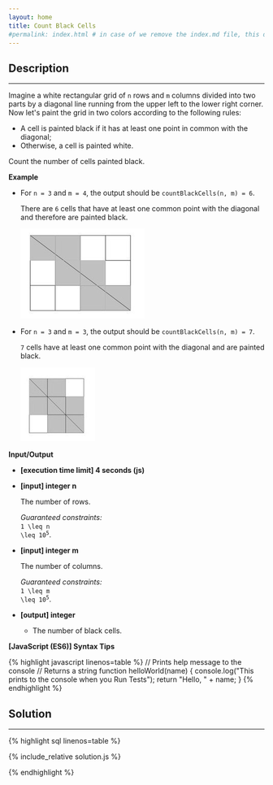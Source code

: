 ```yaml
---
layout: home
title: Count Black Cells
#permalink: index.html # in case of we remove the index.md file, this doc will be the index page
---
```


<div class="row">
<div class="columnStmt" markdown="1">

## Description

---

Imagine a white rectangular grid of <code>n</code> rows and <code>m</code> columns divided into two parts by a diagonal line running from the upper left to the lower right corner. Now let's paint the grid in two colors according to the following rules:

- A cell is painted black if it has at least one point in common with the diagonal;
- Otherwise, a cell is painted white.

Count the number of cells painted black.

**Example**

- For <code>n = 3</code> and <code>m = 4</code>, the output should be
  <code>countBlackCells(n, m) = 6</code>.

  There are <code>6</code> cells that have at least one common point with the diagonal and therefore are painted black.

  ![](./images/example1.jpg)

- For <code>n = 3</code> and <code>m = 3</code>, the output should be
  <code>countBlackCells(n, m) = 7</code>.

  <code>7</code> cells have at least one common point with the diagonal and are painted black.

  ![](./images/example2.jpg)

**Input/Output**

- **[execution time limit] 4 seconds (js)**

- **[input] integer n**

  The number of rows.

  _Guaranteed constraints:_<br>
  <code type='math/tex'>1 \leq n \leq 10<sup>5</sup></code>.

- **[input] integer m**

  The number of columns.

  _Guaranteed constraints:_<br>
  <code type='math/tex'>1 \leq m \leq 10<sup>5</sup></code>.

- **[output] integer**

  - The number of black cells.

**[JavaScript (ES6)] Syntax Tips**

{% highlight javascript linenos=table %}
// Prints help message to the console
// Returns a string
function helloWorld(name) {
console.log("This prints to the console when you Run Tests");
return "Hello, " + name;
}
{% endhighlight %}

</div>
<div class="columnSol" markdown="1">

## Solution

---

{% highlight sql linenos=table %}

{% include_relative solution.js %}

{% endhighlight %}

</div>
</div>
